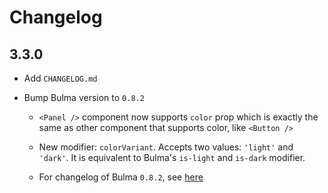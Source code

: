 # Changelog

## 3.3.0

- Add `CHANGELOG.md`

- Bump Bulma version to `0.8.2`

  - `<Panel />` component now supports `color` prop which is exactly the same as
    other component that supports color, like `<Button />`

  - New modifier: `colorVariant`. Accepts two values: `'light'` and `'dark'`.
    It is equivalent to Bulma's `is-light` and `is-dark` modifier.
  
  - For changelog of Bulma `0.8.2`, see [here](https://github.com/jgthms/bulma/blob/master/CHANGELOG.md#082)
